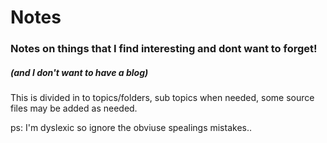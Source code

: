 # Notes

### Notes on things that I find interesting and dont want to forget!
##### (and I don't want to have a blog)

This is divided in to topics/folders, sub topics when needed, some source files may be added as needed.

ps: I'm dyslexic so ignore the obviuse spealings mistakes.. 
